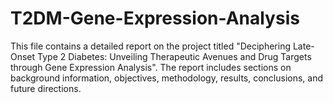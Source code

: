 # T2DM-Gene-Expression-Analysis
This file contains a detailed report on the project titled "Deciphering Late-Onset Type 2 Diabetes: Unveiling Therapeutic Avenues and Drug Targets through Gene Expression Analysis". The report includes sections on background information, objectives, methodology, results, conclusions, and future directions.
